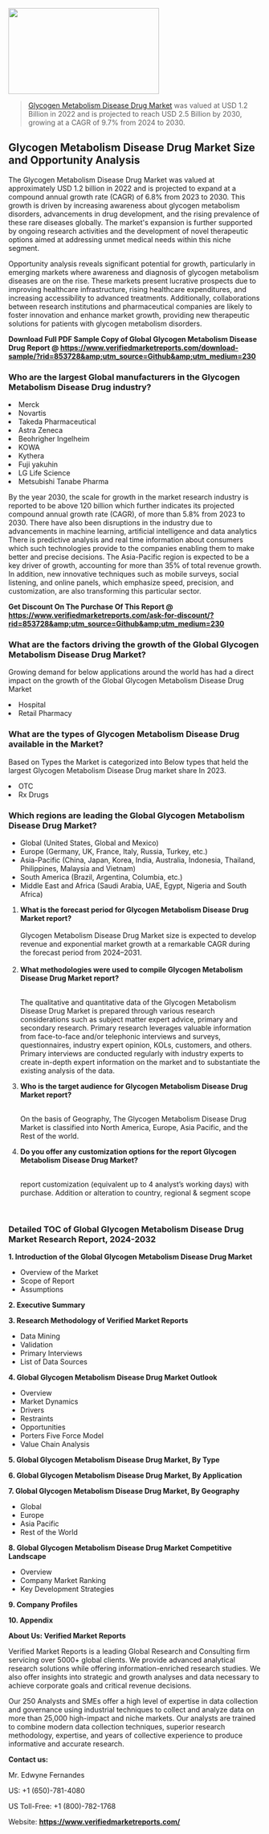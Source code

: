 <img src="https://ffe5etoiles.com/wp-content/uploads/2024/12/MST1-300x171.png" alt="" width="300" height="171" class="alignnone size-medium wp-image-20088" /><blockquote><p><p><a href="https://www.verifiedmarketreports.com/download-sample/?rid=853728&utm_source=Github&utm_medium=230" target="_blank">Glycogen Metabolism Disease Drug Market</a> was valued at USD 1.2 Billion in 2022 and is projected to reach USD 2.5 Billion by 2030, growing at a CAGR of 9.7% from 2024 to 2030.</p></blockquote><p><h2>Glycogen Metabolism Disease Drug Market Size and Opportunity Analysis</h2><p>The Glycogen Metabolism Disease Drug Market was valued at approximately USD 1.2 billion in 2022 and is projected to expand at a compound annual growth rate (CAGR) of 6.8% from 2023 to 2030. This growth is driven by increasing awareness about glycogen metabolism disorders, advancements in drug development, and the rising prevalence of these rare diseases globally. The market's expansion is further supported by ongoing research activities and the development of novel therapeutic options aimed at addressing unmet medical needs within this niche segment.</p><p>Opportunity analysis reveals significant potential for growth, particularly in emerging markets where awareness and diagnosis of glycogen metabolism diseases are on the rise. These markets present lucrative prospects due to improving healthcare infrastructure, rising healthcare expenditures, and increasing accessibility to advanced treatments. Additionally, collaborations between research institutions and pharmaceutical companies are likely to foster innovation and enhance market growth, providing new therapeutic solutions for patients with glycogen metabolism disorders.</p></p><p class=""><strong>Download Full PDF Sample Copy of Global Glycogen Metabolism Disease Drug Report @ <a href="https://www.verifiedmarketreports.com/download-sample/?rid=853728&amp;utm_source=Github&amp;utm_medium=230" target="_blank">https://www.verifiedmarketreports.com/download-sample/?rid=853728&amp;utm_source=Github&amp;utm_medium=230</a></strong></p><h3 id="" class="">Who are the largest Global manufacturers in the Glycogen Metabolism Disease Drug industry?</h3><p><li>Merck</li><li> Novartis</li><li> Takeda Pharmaceutical</li><li> Astra Zeneca</li><li> Beohrigher Ingelheim</li><li> KOWA</li><li> Kythera</li><li> Fuji yakuhin</li><li> LG Life Science</li><li> Metsubishi Tanabe Pharma</li></p><div class=""><div class="" dir="" data-message-author-role="" data-message-id="" data-message-model-slug=""><div class=""><div class=""><div class=""><div class="" dir="" data-message-author-role="" data-message-id="" data-message-model-slug=""><div class=""><div class=""><p>By the year 2030, the scale for growth in the market research industry is reported to be above 120 billion which further indicates its projected compound annual growth rate (CAGR), of more than 5.8% from 2023 to 2030. There have also been disruptions in the industry due to advancements in machine learning, artificial intelligence and data analytics There is predictive analysis and real time information about consumers which such technologies provide to the companies enabling them to make better and precise decisions. The Asia-Pacific region is expected to be a key driver of growth, accounting for more than 35% of total revenue growth. In addition, new innovative techniques such as mobile surveys, social listening, and online panels, which emphasize speed, precision, and customization, are also transforming this particular sector.</p><p><strong>Get Discount On The Purchase Of This Report @&nbsp; <a href="https://www.verifiedmarketreports.com/ask-for-discount/?rid=853728&amp;utm_source=Github&amp;utm_medium=230" target="_blank">https://www.verifiedmarketreports.com/ask-for-discount/?rid=853728&amp;utm_source=Github&amp;utm_medium=230</a></strong></p></div></div></div></div></div></div></div></div><h3 id="" class="">What are the factors driving the growth of the Global Glycogen Metabolism Disease Drug Market?</h3><p id="" class="">Growing demand for below applications around the world has had a direct impact on the growth of the Global Glycogen Metabolism Disease Drug Market</p><p id="" class=""><li>Hospital</li><li> Retail Pharmacy</li></p><h3 id="" class="">What are the types of Glycogen Metabolism Disease Drug available in the Market?</h3><p id="" class="">Based on Types the Market is categorized into Below types that held the largest Glycogen Metabolism Disease Drug market share In 2023.</p><p id="" class=""><li>OTC</li><li> Rx Drugs</li></p><h3 id="" class="">Which regions are leading the Global Glycogen Metabolism Disease Drug Market?</h3><ul><li>Global (United States, Global and Mexico)</li><li>Europe (Germany, UK, France, Italy, Russia, Turkey, etc.)</li><li>Asia-Pacific (China, Japan, Korea, India, Australia, Indonesia, Thailand, Philippines, Malaysia and Vietnam)</li><li>South America (Brazil, Argentina, Columbia, etc.)</li><li>Middle East and Africa (Saudi Arabia, UAE, Egypt, Nigeria and South Africa)</li></ul><p><ol><li><strong>What is the forecast period for Glycogen Metabolism Disease Drug Market report?<br /></strong><br /><span data-sheets-root="1" data-sheets-value="{&quot;1&quot;:2,&quot;2&quot;:&quot;XXXX size is expected to develop revenue and exponential market growth at a remarkable CAGR during the forecast period from 2024&ndash;2030.&quot;}" data-sheets-userformat="{&quot;2&quot;:12674,&quot;4&quot;:{&quot;1&quot;:2,&quot;2&quot;:16776960},&quot;10&quot;:2,&quot;11&quot;:0,&quot;15&quot;:&quot;Arial&quot;,&quot;16&quot;:12}">Glycogen Metabolism Disease Drug Market size is expected to develop revenue and exponential market growth at a remarkable CAGR during the forecast period from 2024&ndash;2031.</span><br /><br /></li><li><strong>What methodologies were used to compile Glycogen Metabolism Disease Drug Market report?<br /><br /></strong><p>The qualitative and quantitative data of the&nbsp;Glycogen Metabolism Disease Drug Market is prepared through various research considerations such as subject matter expert advice, primary and secondary research. Primary research leverages valuable information from face-to-face and/or telephonic interviews and surveys, questionnaires, industry expert opinion, KOLs, customers, and others. Primary interviews are conducted regularly with industry experts to create in-depth expert information on the market and to substantiate the existing analysis of the data.&nbsp;</p></li><li><strong>Who is the target audience for Glycogen Metabolism Disease Drug Market report?<br /><br /></strong><p>On the basis of Geography, The&nbsp;Glycogen Metabolism Disease Drug Market is classified into North America, Europe, Asia Pacific, and the Rest of the world.</p></li><li><strong>Do you offer any customization options for the report Glycogen Metabolism Disease Drug Market?<br /><br /></strong><p>report customization (equivalent up to 4 analyst&rsquo;s working days) with purchase. Addition or alteration to country, regional &amp; segment scope</p><p>&nbsp;</p></li></ol></p><h3 id="" class="">Detailed TOC of Global Glycogen Metabolism Disease Drug Market Research Report, 2024-2032</h3><p id="" class=""><strong>1. Introduction of the Global Glycogen Metabolism Disease Drug Market</strong></p><ul><li>Overview of the Market</li><li>Scope of Report</li><li>Assumptions</li></ul><p id="" class=""><strong>2. Executive Summary</strong></p><p id="" class=""><strong>3. Research Methodology of&nbsp;Verified Market Reports</strong></p><ul><li>Data Mining</li><li>Validation</li><li>Primary Interviews</li><li>List of Data Sources</li></ul><p id="" class=""><strong>4. Global Glycogen Metabolism Disease Drug Market Outlook</strong></p><ul><li>Overview</li><li>Market Dynamics</li><li>Drivers</li><li>Restraints</li><li>Opportunities</li><li>Porters Five Force Model</li><li>Value Chain Analysis</li></ul><p id="" class=""><strong>5. Global Glycogen Metabolism Disease Drug Market, By&nbsp;Type</strong></p><p id="" class=""><strong>6. Global Glycogen Metabolism Disease Drug Market, By Application</strong></p><p id="" class=""><strong>7. Global Glycogen Metabolism Disease Drug Market, By Geography</strong></p><ul><li>Global</li><li>Europe</li><li>Asia Pacific</li><li>Rest of the World</li></ul><p id="" class=""><strong>8. Global Glycogen Metabolism Disease Drug Market Competitive Landscape</strong></p><ul><li>Overview</li><li>Company Market Ranking</li><li>Key Development Strategies</li></ul><p id="" class=""><strong>9. Company Profiles</strong></p><p id="" class=""><strong>10. Appendix</strong></p><p id="" class=""><strong>About Us: Verified Market Reports</strong></p><p id="" class="">Verified Market Reports is a leading Global Research and Consulting firm servicing over 5000+ global clients. We provide advanced analytical research solutions while offering information-enriched research studies. We also offer insights into strategic and growth analyses and data necessary to achieve corporate goals and critical revenue decisions.</p><p id="" class="">Our 250 Analysts and SMEs offer a high level of expertise in data collection and governance using industrial techniques to collect and analyze data on more than 25,000 high-impact and niche markets. Our analysts are trained to combine modern data collection techniques, superior research methodology, expertise, and years of collective experience to produce informative and accurate research.</p><p id="" class=""><strong>Contact us:</strong></p><p id="" class="">Mr. Edwyne Fernandes</p><p id="" class="">US: +1 (650)-781-4080</p><p id="" class="">US Toll-Free: +1 (800)-782-1768</p><p id="" class="">Website: <a target="" data-test-app-aware-link=""><strong>https://www.verifiedmarketreports.com/</strong></a></p>

